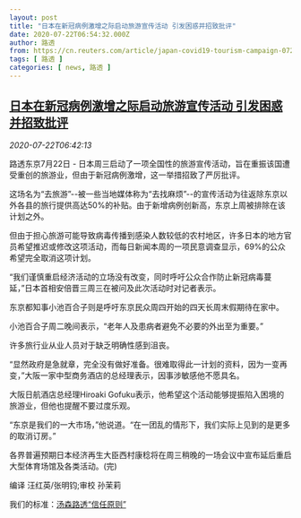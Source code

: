 ```yaml
---
layout: post
title: "日本在新冠病例激增之际启动旅游宣传活动 引发困惑并招致批评"
date: 2020-07-22T06:54:32.000Z
author: 路透
from: https://cn.reuters.com/article/japan-covid19-tourism-campaign-0722-wedn-idCNKCS24N0O1
tags: [ 路透 ]
categories: [ news, 路透 ]
---
```

<!--1595400872000-->
[日本在新冠病例激增之际启动旅游宣传活动 引发困惑并招致批评](https://cn.reuters.com/article/japan-covid19-tourism-campaign-0722-wedn-idCNKCS24N0O1)
------

<div>
<div><i>2020-07-22T06:42:13</i></div><div class="StandardArticleBody_body"><p>路透东京7月22日 - 日本周三启动了一项全国性的旅游宣传活动，旨在重振该国遭受重创的旅游业，但由于新冠病例激增，这一举措招致了严厉批评。 </p><p>这场名为“去旅游”--被一些当地媒体称为“去找麻烦”--的宣传活动为往返除东京以外各县的旅行提供高达50%的补贴。由于新增病例创新高，东京上周被排除在该计划之外。 </p><p>但由于担心旅游可能导致病毒传播到感染人数较低的农村地区，许多日本的地方官员希望推迟或修改这项活动，而每日新闻本周的一项民意调查显示，69%的公众希望完全取消这项计划。 </p><p>“我们谨慎重启经济活动的立场没有改变，同时呼吁公众合作防止新冠病毒蔓延，”日本首相安倍晋三周三在被问及此次活动时对记者表示。 </p><p>东京都知事小池百合子则是呼吁东京民众周四开始的四天长周末假期待在家中。 </p><p>小池百合子周二晚间表示，“老年人及患病者避免不必要的外出至为重要。” </p><p>许多旅行业从业人员对于缺乏明确性感到沮丧。 </p><p>“显然政府是急就章，完全没有做好准备。很难取得此一计划的资料，因为一变再变，”大阪一家中型商务酒店的总经理表示，因事涉敏感他不愿具名。 </p><p>大阪日航酒店总经理Hiroaki Gofuku表示，他希望这个活动能够提振陷入困境的旅游业，但他也提醒不要过度乐观。 </p><p>“东京是我们的一大市场，”他说道。“在一团乱的情形下，我们实际上见到的是更多的取消订房。” </p><p>各界普遍预期日本经济再生大臣西村康稔将在周三稍晚的一场会议中宣布延后重启大型体育场馆及各类活动。(完) </p><div class="Attribution_container"><div class="Attribution_attribution"><p class="Attribution_content">编译 汪红英/张明钧;审校 孙茉莉 </p></div></div><div class="StandardArticleBody_trustBadgeContainer"><span class="StandardArticleBody_trustBadgeTitle">我们的标准：</span><span class="trustBadgeUrl"><a href="https://www.thomsonreuters.cn/content/dam/openweb/documents/pdf/china/brochures/about-us-1.pdf">汤森路透“信任原则”</a></span></div></div>
</div>
